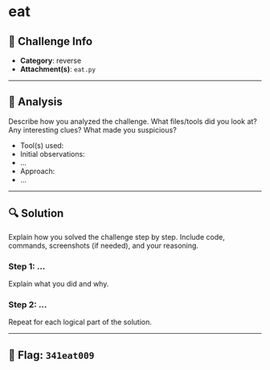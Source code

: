 # eat

## 🧩 Challenge Info

- **Category**: reverse
- **Attachment(s)**: `eat.py`

---

## 🧠 Analysis

Describe how you analyzed the challenge. What files/tools did you look at?  
Any interesting clues? What made you suspicious?

- Tool(s) used: 
- Initial observations:
- ...
- Approach:
- ...

---

## 🔍 Solution

Explain how you solved the challenge step by step. Include code, commands, screenshots (if needed), and your reasoning.

### Step 1: ...
Explain what you did and why.

### Step 2: ...
Repeat for each logical part of the solution.

---

## 🔑 Flag: `341eat009`
